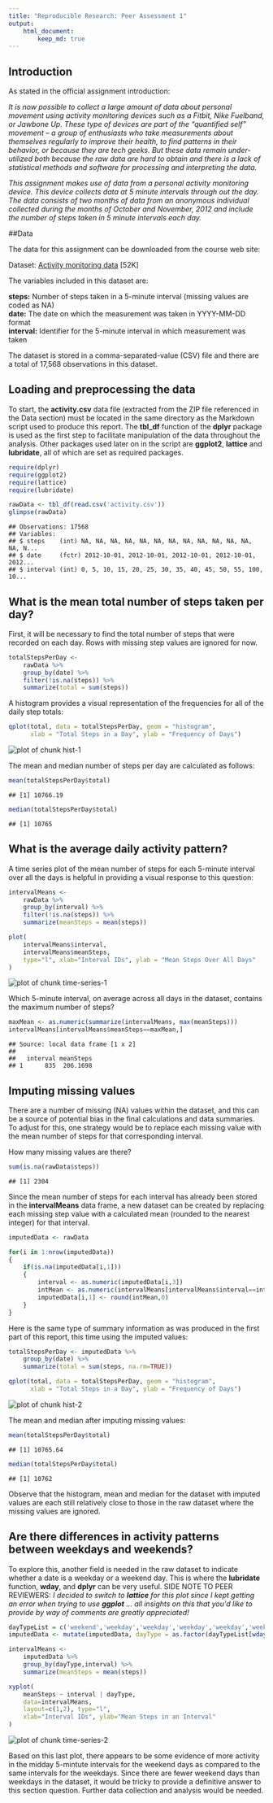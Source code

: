 ```yaml
---
title: "Reproducible Research: Peer Assessment 1"
output:
    html_document:
        keep_md: true
---
```

## Introduction
As stated in the official assignment introduction:  

*It is now possible to collect a large amount of data about personal movement using activity monitoring devices such as a Fitbit, Nike Fuelband, or Jawbone Up. These type of devices are part of the “quantified self” movement – a group of enthusiasts who take measurements about themselves regularly to improve their health, to find patterns in their behavior, or because they are tech geeks. But these data remain under-utilized both because the raw data are hard to obtain and there is a lack of statistical methods and software for processing and interpreting the data.*  

*This assignment makes use of data from a personal activity monitoring device. This device collects data at 5 minute intervals through out the day. The data consists of two months of data from an anonymous individual collected during the months of October and November, 2012 and include the number of steps taken in 5 minute intervals each day.*  


##Data

The data for this assignment can be downloaded from the course web site:  

Dataset: [Activity monitoring data](https://d396qusza40orc.cloudfront.net/repdata%2Fdata%2Factivity.zip) [52K]  

The variables included in this dataset are:

**steps:** Number of steps taken in a 5-minute interval (missing values are coded as NA)  
**date:** The date on which the measurement was taken in YYYY-MM-DD format  
**interval:** Identifier for the 5-minute interval in which measurement was taken  

The dataset is stored in a comma-separated-value (CSV) file and there are a total of 17,568 observations in this dataset.


## Loading and preprocessing the data
To start, the **activity.csv** data file (extracted from the ZIP file referenced in the Data
section) must be located in the same directory as the Markdown script used to produce this report.
The **tbl_df** function of the **dplyr** package is used as the first step to facilitate 
manipulation of the data throughout the analysis. Other packages used later on in the script are 
**ggplot2**, **lattice** and **lubridate**, all of which are set as required packages.


```r
require(dplyr)
require(ggplot2)
require(lattice)
require(lubridate)

rawData <- tbl_df(read.csv('activity.csv'))
glimpse(rawData)
```

```
## Observations: 17568
## Variables:
## $ steps    (int) NA, NA, NA, NA, NA, NA, NA, NA, NA, NA, NA, NA, NA, N...
## $ date     (fctr) 2012-10-01, 2012-10-01, 2012-10-01, 2012-10-01, 2012...
## $ interval (int) 0, 5, 10, 15, 20, 25, 30, 35, 40, 45, 50, 55, 100, 10...
```

## What is the mean total number of steps taken per day?
First, it will be necessary to find the total number of steps that were recorded on each day. Rows 
with missing step values are ignored for now.  


```r
totalStepsPerDay <-
    rawData %>%
    group_by(date) %>%
    filter(!is.na(steps)) %>%
    summarize(total = sum(steps))
```

A histogram provides a visual representation of the frequencies for all of the daily step totals:


```r
qplot(total, data = totalStepsPerDay, geom = "histogram",
      xlab = "Total Steps in a Day", ylab = "Frequency of Days")
```

![plot of chunk hist-1](figure/hist-1-1.png) 

The mean and median number of steps per day are calculated as follows:  


```r
mean(totalStepsPerDay$total)
```

```
## [1] 10766.19
```

```r
median(totalStepsPerDay$total)
```

```
## [1] 10765
```


## What is the average daily activity pattern?
A time series plot of the mean number of steps for each 5-minute interval over all the days is 
helpful in providing a visual response to this question:


```r
intervalMeans <-
    rawData %>%
    group_by(interval) %>%
    filter(!is.na(steps)) %>%
    summarize(meanSteps = mean(steps))

plot(
    intervalMeans$interval,
    intervalMeans$meanSteps,
    type="l", xlab="Interval IDs", ylab = "Mean Steps Over All Days"
)
```

![plot of chunk time-series-1](figure/time-series-1-1.png) 
  
Which 5-minute interval, on average across all days in the dataset, contains the maximum number of steps?  


```r
maxMean <- as.numeric(summarize(intervalMeans, max(meanSteps)))
intervalMeans[intervalMeans$meanSteps==maxMean,]
```

```
## Source: local data frame [1 x 2]
## 
##   interval meanSteps
## 1      835  206.1698
```


## Imputing missing values
There are a number of missing (NA) values within the dataset, and this can be a source of potential 
bias in the final calculations and data summaries. To adjust for this, one strategy would be to 
replace each missing value with the mean number of steps for that corresponding interval.

How many missing values are there?


```r
sum(is.na(rawData$steps))
```

```
## [1] 2304
```

Since the mean number of steps for each interval has already been stored in the **intervalMeans** 
data frame, a new dataset can be created by replacing each missing step value with a calculated 
mean (rounded to the nearest integer) for that interval.


```r
imputedData <- rawData

for(i in 1:nrow(imputedData))
{
    if(is.na(imputedData[i,1]))
    {
        interval <- as.numeric(imputedData[i,3])
        intMean <- as.numeric(intervalMeans[intervalMeans$interval==interval,2])
        imputedData[i,1] <- round(intMean,0)
    }
}
```

Here is the same type of summary information as was produced in the first part of this report, this
time using the imputed values:


```r
totalStepsPerDay <- imputedData %>%
    group_by(date) %>%
    summarize(total = sum(steps, na.rm=TRUE))
```


```r
qplot(total, data = totalStepsPerDay, geom = "histogram",
      xlab = "Total Steps in a Day", ylab = "Frequency of Days")
```

![plot of chunk hist-2](figure/hist-2-1.png) 

The mean and median after imputing missing values:


```r
mean(totalStepsPerDay$total)
```

```
## [1] 10765.64
```

```r
median(totalStepsPerDay$total)
```

```
## [1] 10762
```

Observe that the histogram, mean and median for the dataset with imputed values are each still 
relatively close to those in the raw dataset where the missing values are ignored.

## Are there differences in activity patterns between weekdays and weekends?

To explore this, another field is needed in the raw dataset to indicate whether a date is a weekday 
or a weekend day. This is where the **lubridate** function, **wday**, and 
**dplyr** can be very useful. SIDE NOTE TO PEER REVIEWERS: *I decided to switch to **lattice** for 
this plot since I kept getting an error when trying to use **ggplot** ... all insights on this that 
you'd like to provide by way of comments are greatly appreciated!*


```r
dayTypeList = c('weekend','weekday','weekday','weekday','weekday','weekday','weekend')
imputedData <- mutate(imputedData, dayType = as.factor(dayTypeList[wday(date)]))

intervalMeans <-
    imputedData %>%
    group_by(dayType,interval) %>%
    summarize(meanSteps = mean(steps))

xyplot(
    meanSteps ~ interval | dayType,
    data=intervalMeans,
    layout=c(1,2), type="l",
    xlab="Interval IDs", ylab="Mean Steps in an Interval"
)
```

![plot of chunk time-series-2](figure/time-series-2-1.png) 

Based on this last plot, there appears to be some evidence of more activity in the midday 5-mintute 
intervals for the weekend days as compared to the same intervals for the weekdays. Since there are 
fewer weekend days than weekdays in the dataset, it would be tricky to provide a definitive answer 
to this section question. Further data collection and analysis would be needed.


